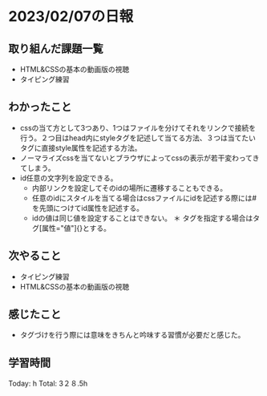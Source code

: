 # 2023/02/07の日報
## 取り組んだ課題一覧
* HTML&CSSの基本の動画版の視聴
* タイピング練習
## わかったこと
* cssの当て方として3つあり、1つはファイルを分けてそれをリンクで接続を行う。２つ目はhead内にstyleタグを記述して当てる方法、３つは当てたいタグに直接style属性を記述する方法。
* ノーマライズcssを当てないとブラウザによってcssの表示が若干変わってきてしまう。
* id任意の文字列を設定できる。
  *  内部リンクを設定してそのidの場所に遷移することもできる。
  * 任意のidにスタイルを当てる場合はcssファイルにidを記述する際には#を先頭につけてid属性を記述する。
  * idの値は同じ値を設定することはできない。
＊   タグを指定する場合はタグ[属性="値"]{}とする。
## 次やること
* タイピング練習
* HTML&CSSの基本の動画版の視聴
## 感じたこと
* タグづけを行う際には意味をきちんと吟味する習慣が必要だと感じた。
## 学習時間
Today: h
Total: 3２８.5h
